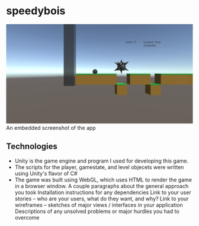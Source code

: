 # speedybois
![Screenshot](./readmeimage/screenshot.png)
An embedded screenshot of the app
## Technologies
- Unity is the game engine and program I used for developing this game. 
- The scripts for the player, gamestate, and level objecets were written using Unity's flavor of C#
- The game was built using WebGL, which uses HTML to render the game in a browser window.
A couple paragraphs about the general approach you took
Installation instructions for any dependencies
Link to your user stories – who are your users, what do they want, and why?
Link to your wireframes – sketches of major views / interfaces in your application
Descriptions of any unsolved problems or major hurdles you had to overcome
